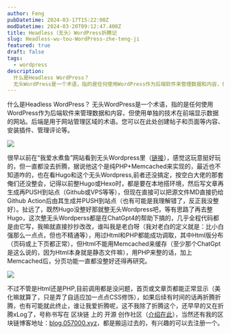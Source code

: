 ```yaml
---
author: Feng
pubDatetime: 2024-03-17T15:22:00Z
modDatetime: 2024-03-20T09:12:47.400Z
title: Headless（无头）WordPress折腾记
slug: Headless-wu-tou-WordPress-zhe-teng-ji
featured: true
draft: false
tags:
  - wordpress
description:
  什么是Headless WordPress？
  无头WordPress是一个术语，指的是任何使用WordPress作为后端软件来管理数据和内容，但使用单独的技术在前端显示数据的网站。后端是用于网站管理区域的术语。您可以在此处创建帖子和页面等内容、安装插件、管理评论等。
---
```

什么是Headless WordPress？
无头WordPress是一个术语，指的是任何使用WordPress作为后端软件来管理数据和内容，但使用单独的技术在前端显示数据的网站。后端是用于网站管理区域的术语。您可以在此处创建帖子和页面等内容、安装插件、管理评论等。

<!--more-->

![](https://api.uu126.cn/wp-content/uploads/2024/03/headless-wordpress-explained-og.png)

很早以前在“我爱水煮鱼”网站看到无头Wordpress里（[链接](https://blog.wpjam.com/article/headless-wordpress/ "链接")），感觉这玩意挺好玩的，但一直都没去折腾，据说他这个是纯PHP+Memcached来实现的，最近也不知道咋的，也在看Hugo和这个无头Wordpress,前者还没搞定，按空白大佬的那套俺们还没整会，记得以前整Hugo或Hexo时，都是要在本地搭环境，然后写文章再生成再PUSH到站点（Github或VPS等等），但现在直接可以把源文件MD直接扔给Github Action后由其生成并PUSH到站点（也有可能是我理解错了，反正我没整好）。扯远了，既然Hugo没整好那就整无头Wordpress吧，等有思路了再去整Hugo，这次整无头Wordperss都是在ChatGpt4的帮助下搞的，几乎全程代码都是由它写，我嘛就直接抄抄改改，谁叫我是老白呀（我对老白的定义就是：比小白强那么一点点，但也不精通等），用过Html和PHP都能成功调取，其中Html版分布（页码或上下页都正常），但Html不能用Memcached来缓存（至少那个ChatGpt是这么说的，因为Html本身就是静态文件嘛），用PHP来整的话，加上Memcached后，分页功能一直都没整好还得再研究。

![](https://api.uu126.cn/wp-content/uploads/2024/03/headless-wordpress-explained-og-2.png)

不过不管是Html还是PHP,目前调用都是没问题，首页或文章页都能正常显示（美化嘛就算了，只是弄了自适应加一点点CSS修饰），如果后续有时间的话再折腾折腾，也有可能就此终止，谁让我爱折腾呢，这不我除了折腾这个，还早早的又在折腾xLog了，号称书写在 区块链 上的 开源 创作社区（[介绍在此](https://xlog.app/about "介绍在此")），当然还有我的区块链博客地址：[blog.057000.xyz](https://blog.057000.xyz/ "blog.057000.xyz")，都是搬运过去的，有兴趣的可以去注册一个。